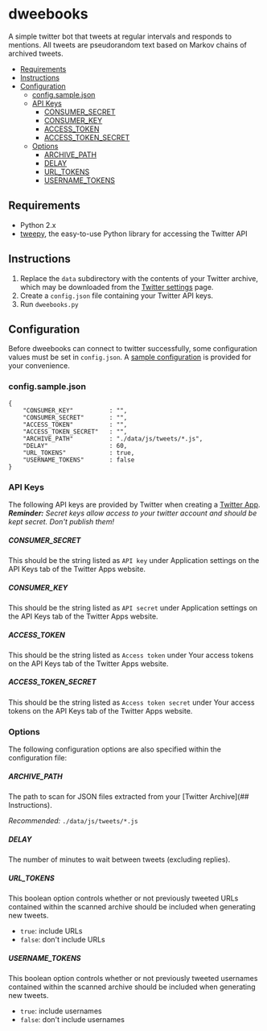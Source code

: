 # dweebooks
A simple twitter bot that tweets at regular intervals and responds to mentions. All tweets are pseudorandom text based on Markov chains of archived tweets.

- [Requirements](#requirements)
- [Instructions](#instructions)
- [Configuration](#configuration)
    - [config.sample.json](#configsamplejson)
    - [API Keys](#api-keys)
        - [CONSUMER_SECRET](#consumer_secret)
        - [CONSUMER_KEY](#consumer_key)
        - [ACCESS_TOKEN](#access_token)
        - [ACCESS\_TOKEN_SECRET](#access\_token_secret)
    - [Options](#options)
        - [ARCHIVE_PATH](#archive_path)
        - [DELAY](#delay)
        - [URL_TOKENS](#url_tokens)
        - [USERNAME_TOKENS](#username_tokens)

## Requirements

* Python 2.x
* [tweepy](http://www.tweepy.org), the easy-to-use Python library for accessing the Twitter API

## Instructions

1. Replace the `data` subdirectory with the contents of your Twitter archive, which may be downloaded from the [Twitter settings](https://twitter.com/settings/account) page.
2. Create a `config.json` file containing your Twitter API keys.
3. Run `dweebooks.py`

## Configuration

Before dweebooks can connect to twitter successfully, some configuration values must be set in `config.json`. A [sample configuration](config.sample.json) is provided for your convenience. 

### config.sample.json

    {
        "CONSUMER_KEY"          : "",
        "CONSUMER_SECRET"       : "",
        "ACCESS_TOKEN"          : "",
        "ACCESS_TOKEN_SECRET"   : "",
        "ARCHIVE_PATH"          : "./data/js/tweets/*.js",
        "DELAY"                 : 60,
        "URL_TOKENS"            : true,
        "USERNAME_TOKENS"       : false
    }

### API Keys

The following API keys are provided by Twitter when creating a [Twitter App](http://apps.twitter.com). ***Reminder:** Secret keys allow access to your twitter account and should be kept secret. Don't publish them!*

##### CONSUMER_SECRET

This should be the string listed as `API key` under Application settings on the API Keys tab of the Twitter Apps website.

##### CONSUMER_KEY

This should be the string listed as `API secret` under Application settings on the API Keys tab of the Twitter Apps website.

##### ACCESS_TOKEN

This should be the string listed as `Access token` under Your access tokens on the API Keys tab of the Twitter Apps website.

##### ACCESS\_TOKEN_SECRET

This should be the string listed as `Access token secret` under Your access tokens on the API Keys tab of the Twitter Apps website.

### Options

The following configuration options are also specified within the configuration file:

##### ARCHIVE_PATH

The path to scan for JSON files extracted from your [Twitter Archive](## Instructions).

*Recommended:* `./data/js/tweets/*.js`

##### DELAY

The number of minutes to wait between tweets (excluding replies).

##### URL_TOKENS

This boolean option controls whether or not previously tweeted URLs contained within the scanned archive should be included when generating new tweets.

- `true`: include URLs
- `false`: don't include URLs

##### USERNAME_TOKENS

This boolean option controls whether or not previously tweeted usernames contained within the scanned archive should be included when generating new tweets.

- `true`: include usernames
- `false`: don't include usernames

